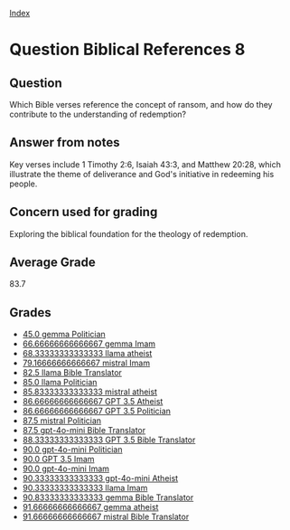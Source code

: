 
[Index](../../index.md)
# Question Biblical References 8
## Question
Which Bible verses reference the concept of ransom, and how do they contribute to the understanding of redemption?

## Answer from notes
Key verses include 1 Timothy 2:6, Isaiah 43:3, and Matthew 20:28, which illustrate the theme of deliverance and God's initiative in redeeming his people.

## Concern used for grading
Exploring the biblical foundation for the theology of redemption.

## Average Grade
83.7

## Grades
 * [45.0 gemma Politician](../answers/gemma_Politician/Biblical_References_8.md)
 * [66.66666666666667 gemma Imam](../answers/gemma_Imam/Biblical_References_8.md)
 * [68.33333333333333 llama atheist](../answers/llama_atheist/Biblical_References_8.md)
 * [79.16666666666667 mistral Imam](../answers/mistral_Imam/Biblical_References_8.md)
 * [82.5 llama Bible Translator](../answers/llama_Bible_Translator/Biblical_References_8.md)
 * [85.0 llama Politician](../answers/llama_Politician/Biblical_References_8.md)
 * [85.83333333333333 mistral atheist](../answers/mistral_atheist/Biblical_References_8.md)
 * [86.66666666666667 GPT 3.5 Atheist](../answers/GPT_3.5_Atheist/Biblical_References_8.md)
 * [86.66666666666667 GPT 3.5 Politician](../answers/GPT_3.5_Politician/Biblical_References_8.md)
 * [87.5 mistral Politician](../answers/mistral_Politician/Biblical_References_8.md)
 * [87.5 gpt-4o-mini Bible Translator](../answers/gpt-4o-mini_Bible_Translator/Biblical_References_8.md)
 * [88.33333333333333 GPT 3.5 Bible Translator](../answers/GPT_3.5_Bible_Translator/Biblical_References_8.md)
 * [90.0 gpt-4o-mini Politician](../answers/gpt-4o-mini_Politician/Biblical_References_8.md)
 * [90.0 GPT 3.5 Imam](../answers/GPT_3.5_Imam/Biblical_References_8.md)
 * [90.0 gpt-4o-mini Imam](../answers/gpt-4o-mini_Imam/Biblical_References_8.md)
 * [90.33333333333333 gpt-4o-mini Atheist](../answers/gpt-4o-mini_Atheist/Biblical_References_8.md)
 * [90.33333333333333 llama Imam](../answers/llama_Imam/Biblical_References_8.md)
 * [90.83333333333333 gemma Bible Translator](../answers/gemma_Bible_Translator/Biblical_References_8.md)
 * [91.66666666666667 gemma atheist](../answers/gemma_atheist/Biblical_References_8.md)
 * [91.66666666666667 mistral Bible Translator](../answers/mistral_Bible_Translator/Biblical_References_8.md)
